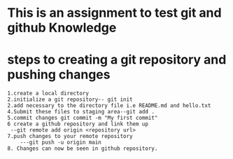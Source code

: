 # This is an assignment to test git and github Knowledge
# steps to creating a git repository and pushing changes
    1.create a local directory
    2.initialize a git repository-- git init
    2.add necessary to the directory file i.e README.md and hello.txt
    4.Submit these files to staging area--git add .
    5.commit changes git commit -m "My first commit"
    6 create a github repository and link them up
     --git remote add origin <repository url>
    7.push changes to your remote repository
        ---git push -u origin main
    8. Changes can now be seen in github repository.

